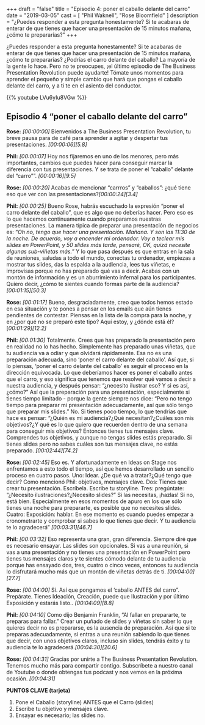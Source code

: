 +++
draft 		= "false"
title 		= "Episodio 4: poner el caballo delante del carro"
date		= "2019-03-05"
cast		= [ "Phil Waknell", "Rose Bloomfield" ]
description	= "¿Puedes responder a esta pregunta honestamente? Si te acabaras de enterar de que tienes que hacer una presentación de 15 minutos mañana, ¿cómo te prepararías?"
+++

¿Puedes responder a esta pregunta honestamente? Si te acabaras de enterar de que tienes que hacer una presentación de 15 minutos mañana, ¿cómo te prepararías? ¿Podrías el carro delante del caballo? La mayoría de la gente lo hace. Pero no te preocupes, ¡el último episodio de The Business Presentation Revolution puede ayudarte! Tómate unos momentos para aprender el pequeño y simple cambio que hará que pongas el caballo delante del carro, y a ti te en el asiento del conductor.

{{% youtube LVu6yIu8VGw %}}

## Episodio 4 “poner el caballo delante del carro”

**Rose:** *[00:00:00]* Bienvenidos a The Business Presentation Revolution, tu breve pausa para de café para aprender a agitar y despertar tus presentaciones. *\[00:00:06\][5.8]*

**Phil:** *[00:00:07]* Hoy nos fijaremos en uno de los menores, pero más importantes, cambios que puedes hacer para conseguir marcar la diferencia con tus presentaciones. Y se trata de poner el “caballo” delante del “carro””. *\[00:00:16\][9.5]*

**Rose:** *[00:00:20]* Acabas de mencionar “carrros” y “caballos”: ¿qué tiene eso que ver con las presentaciones?*\[00:00:24\][3.4]*

**Phil:** *[00:00:25]* Bueno Rose, habrás escuchado la expresión “poner el carro delante del caballo”, que es algo que no deberías hacer. Pero eso es lo que hacemos continuamente cuando preparamos nuestras presentaciones. La manera típica de preparar una presentación de negocios es: “*Oh no, tengo que hacer una presentación. Mañana. Y son las 11:30 de la noche. De acuerdo, voy a encender mi ordenador. Voy a teclear mis slides en PowerPoint, y 50 slides más tarde, pensaré, OK, quizá necesite algunas sub-viñetas más.*” Y lo que pasa después es que entras en la sala de reuniones, saludas a todo el mundo, conectas tu ordenador, empiezas a mostrar tus slides, das la espalda a la audiencia, lees tus viñetas, e improvisas porque no has preparado qué vas a decir. Acabas con un montón de información y es un aburrimiento infernal para los participantes. Quiero decir, ¿cómo te sientes cuando formas parte de la audiencia?*\[00:01:15\][50.3]*

**Rose:** *[00:01:17]* Bueno, desgraciadamente, creo que todos hemos estado en esa situación y te pones a pensar en los emails que aún tienes pendientes de contestar. Piensas en la lista de la compra para la noche, y en ¿por qué no se preparó este tipo? Aquí estoy, y ¿dónde está él?[*00:01:29][12.2]*

**Phil:** *[00:01:30]* Totalmente. Crees que has preparado la presentación pero en realidad no lo has hecho. Simplemente has preparado unas viñetas, que tu audiencia va a odiar y que olvidará rápidamente. Esa no es una preparación adecuada, sino ‘poner el carro delante del caballo’. Así que, si lo piensas, ‘poner el carro delante del caballo’ es seguir el proceso en la dirección equivocada. Lo que deberíamos hacer es poner el caballo antes que el carro, y eso significa que tenemos que resolver qué vamos a decir a nuestra audiencia, y después pensar: “¿necesito ilustrar eso? Y si es así, ¿cómo?” Así que la preparación para una presentación, especialmente si tienes tiempo limitado - porque la gente siempre nos dice: “Pero no tengo tiempo para preparar mi presentación adecuadamente, así que sólo tengo que preparar mis slides.” No. Si tienes poco tiempo, lo que tendrías que hace es pensar: “¿Quién es mi audiencia?¿Qué necesitan?¿Cuáles son mis objetivos?¿Y qué es lo que quiero que recuerden dentro de una semana para conseguir mis objetivos? Entonces tienes tus mensajes clave. Comprendes tus objetivos, y aunque no tengas slides estás preparado. Si tienes slides pero no sabes cuáles son tus mensajes clave, no estás preparado. *\[00:02:44\][74.2]*

**Rose:** *[00:02:45]* Eso es. Y afortunadamente en Ideas on Stage nos enfrentamos a esto todo el tiempo, así que hemos desarrollado un sencillo proceso en cuatro pasos. Uno: Idear. ¿De qué va a tratar?¿Qué tengo que decir? Como mencionó Phil: objetivos, mensajes clave. Dos: Tienes que crear tu presentación. Escríbela. Escribe tu storyline. Tres: pregúntate: “¿Necesito ilustraciones?¿Necesito slides?” Si las necesitas, ¡hazlas! Si no, está bien. Especialmente en esos momentos de apuro en los que sólo tienes una noche para prepararte, es posible que no necesites slides. Cuatro: Exposición: hablar. En ese momento es cuando puedes empezar a cronometrarte y comprobar si sabes lo que tienes que decir. Y tu audiencia te lo agradecerá” *\[00:03:31\][46.7]*

**Phil:** *[00:03:32]* Eso representa una gran, gran diferencia. Siempre diré que es necesario ensayar. Las slides son opcionales. Si vas a una reunión, si vas a una presentación y no tienes una presentación en PowerPoint pero tienes tus mensajes claros y te sientes cómodo delante de tu audiencia porque has ensayado dos, tres, cuatro o cinco veces, entonces tu audiencia lo disfrutará mucho más que un montón de viñetas detrás de ti. *\[00:04:00\][27.7]*

**Rose:** *[00:04:00]* Sí. Así que pongamos el ‘caballo ANTES del carro”. Prepárate. Tienes Ideación, Creación, puede que Ilustración y por último Exposición y estarás listo.. *\[00:04:09\][8.8]*

**Phil:** *[00:04:10]* Como dijo Benjamin Franklin, “Al fallar en prepararte, te preparas para fallar.” Crear un puñado de slides y viñetas sin saber lo que quieres decir no es prepararse, es la ausencia de preparación. Así que si te preparas adecuadamente, si entras a una reunión sabiendo lo que tienes que decir, con unos objetivos claros, incluso sin slides, tendrás éxito y tu audiencia te lo agradecerá.*\[00:04:30\][20.6]*

**Rose:** *[00:04:31]* Gracias por unirte a The Business Presentation Revolution. Tenemos mucho más para compartir contigo. Subscríbete a nuestro canal de Youtube o donde obtengas tus podcast y nos vemos en la próxima ocasión. *[00:04:31]*
 
**PUNTOS CLAVE (tarjeta)**

1. Pone el Caballo (storyline) ANTES que el Carro (slides)
2. Escribe tu objetivo y mensajes clave.
3. Ensayar es necesario; las slides no.
